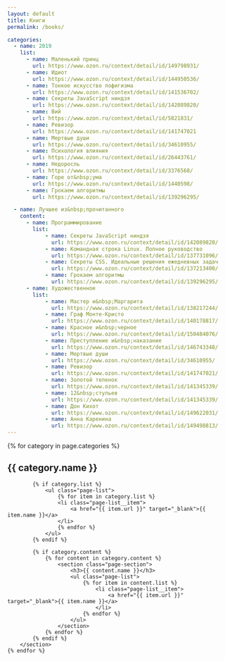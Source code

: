```yaml
---
layout: default
title: Книги
permalink: /books/

categories:
  - name: 2019
    list:
      - name: Маленький принц
        url: https://www.ozon.ru/context/detail/id/149798931/
      - name: Идиот
        url: https://www.ozon.ru/context/detail/id/144950536/
      - name: Тонкое искусство пофигизма
        url: https://www.ozon.ru/context/detail/id/141536702/
      - name: Секреты JavaScript ниндзя
        url: https://www.ozon.ru/context/detail/id/142089820/
      - name: Вий
        url: https://www.ozon.ru/context/detail/id/5821831/
      - name: Ревизор
        url: https://www.ozon.ru/context/detail/id/141747021
      - name: Мертвые души
        url: https://www.ozon.ru/context/detail/id/34610955/
      - name: Психология влияния
        url: https://www.ozon.ru/context/detail/id/26443761/
      - name: Недоросль
        url: https://www.ozon.ru/context/detail/id/3376568/
      - name: Горе от&nbsp;ума
        url: https://www.ozon.ru/context/detail/id/1440598/
      - name: Грокаем алгоритмы
        url: https://www.ozon.ru/context/detail/id/139296295/

  - name: Лучшее из&nbsp;прочитанного
    content:
      - name: Программирование
        list:
            - name: Секреты JavaScript ниндзя
              url: https://www.ozon.ru/context/detail/id/142089820/
            - name: Командная строка Linux. Полное руководство
              url: https://www.ozon.ru/context/detail/id/137731096/
            - name: Секреты CSS. Идеальные решения ежедневных задач
              url: https://www.ozon.ru/context/detail/id/137213400/
            - name: Грокаем алгоритмы
              url: https://www.ozon.ru/context/detail/id/139296295/
      - name: Художественное
        list:
            - name: Мастер и&nbsp;Маргарита
              url: https://www.ozon.ru/context/detail/id/138217244/
            - name: Граф Монте-Кристо
              url: https://www.ozon.ru/context/detail/id/140178817/
            - name: Красное и&nbsp;черное
              url: https://www.ozon.ru/context/detail/id/150484076/
            - name: Преступление и&nbsp;наказание
              url: https://www.ozon.ru/context/detail/id/146743348/
            - name: Мертвые души
              url: https://www.ozon.ru/context/detail/id/34610955/
            - name: Ревизор
              url: https://www.ozon.ru/context/detail/id/141747021/
            - name: Золотой теленок
              url: https://www.ozon.ru/context/detail/id/141345339/
            - name: 12&nbsp;стульев
              url: https://www.ozon.ru/context/detail/id/141345339/
            - name: Дон Кихот
              url: https://www.ozon.ru/context/detail/id/149622031/
            - name: Анна Каренина
              url: https://www.ozon.ru/context/detail/id/149498813/
---
```


<div>
    {% for category in page.categories %}
        <section class="page-section">
            <h2>{{ category.name }}</h2>

            {% if category.list %}
                <ul class="page-list">
                    {% for item in category.list %}
                    <li class="page-list__item">
                        <a href="{{ item.url }}" target="_blank">{{ item.name }}</a>
                    </li>
                    {% endfor %}
                </ul>
            {% endif %}

            {% if category.content %}
                {% for content in category.content %}
                    <section class="page-section">
                        <h3>{{ content.name }}</h3>
                        <ul class="page-list">
                            {% for item in content.list %}
                                <li class="page-list__item">
                                    <a href="{{ item.url }}" target="_blank">{{ item.name }}</a>
                                </li>
                            {% endfor %}
                        </ul>
                    </section>
                {% endfor %}
            {% endif %}
        </section>
    {% endfor %}
</div>
